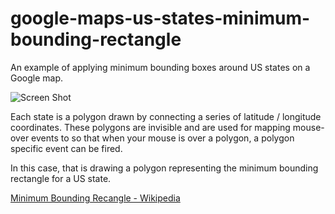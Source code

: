 google-maps-us-states-minimum-bounding-rectangle
================================================

An example of applying minimum bounding boxes around US states on a Google map.

![Screen Shot](https://raw.github.com/LyleScott/google-maps-us-states-minimum-bounding-rectangle/master/screenshot.png)

Each state is a polygon drawn by connecting a series of latitude / longitude coordinates. These polygons are invisible and are used for mapping mouse-over events to so that when your mouse is over a polygon, a polygon specific event can be fired.

In this case, that is drawing a polygon representing the minimum bounding rectangle for a US state. 

[Minimum Bounding Recangle - Wikipedia](http://en.wikipedia.org/wiki/Minimum_bounding_rectangle)
